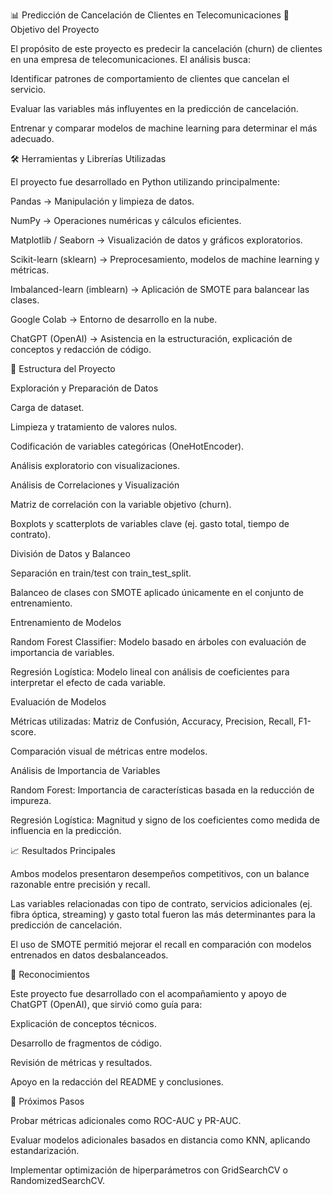 📊 Predicción de Cancelación de Clientes en Telecomunicaciones
🎯 Objetivo del Proyecto

El propósito de este proyecto es predecir la cancelación (churn) de clientes en una empresa de telecomunicaciones.
El análisis busca:

Identificar patrones de comportamiento de clientes que cancelan el servicio.

Evaluar las variables más influyentes en la predicción de cancelación.

Entrenar y comparar modelos de machine learning para determinar el más adecuado.

🛠️ Herramientas y Librerías Utilizadas

El proyecto fue desarrollado en Python utilizando principalmente:

Pandas → Manipulación y limpieza de datos.

NumPy → Operaciones numéricas y cálculos eficientes.

Matplotlib / Seaborn → Visualización de datos y gráficos exploratorios.

Scikit-learn (sklearn) → Preprocesamiento, modelos de machine learning y métricas.

Imbalanced-learn (imblearn) → Aplicación de SMOTE para balancear las clases.

Google Colab → Entorno de desarrollo en la nube.

ChatGPT (OpenAI) → Asistencia en la estructuración, explicación de conceptos y redacción de código.

📂 Estructura del Proyecto

Exploración y Preparación de Datos

Carga de dataset.

Limpieza y tratamiento de valores nulos.

Codificación de variables categóricas (OneHotEncoder).

Análisis exploratorio con visualizaciones.

Análisis de Correlaciones y Visualización

Matriz de correlación con la variable objetivo (churn).

Boxplots y scatterplots de variables clave (ej. gasto total, tiempo de contrato).

División de Datos y Balanceo

Separación en train/test con train_test_split.

Balanceo de clases con SMOTE aplicado únicamente en el conjunto de entrenamiento.

Entrenamiento de Modelos

Random Forest Classifier: Modelo basado en árboles con evaluación de importancia de variables.

Regresión Logística: Modelo lineal con análisis de coeficientes para interpretar el efecto de cada variable.

Evaluación de Modelos

Métricas utilizadas: Matriz de Confusión, Accuracy, Precision, Recall, F1-score.

Comparación visual de métricas entre modelos.

Análisis de Importancia de Variables

Random Forest: Importancia de características basada en la reducción de impureza.

Regresión Logística: Magnitud y signo de los coeficientes como medida de influencia en la predicción.

📈 Resultados Principales

Ambos modelos presentaron desempeños competitivos, con un balance razonable entre precisión y recall.

Las variables relacionadas con tipo de contrato, servicios adicionales (ej. fibra óptica, streaming) y gasto total fueron las más determinantes para la predicción de cancelación.

El uso de SMOTE permitió mejorar el recall en comparación con modelos entrenados en datos desbalanceados.

🤝 Reconocimientos

Este proyecto fue desarrollado con el acompañamiento y apoyo de ChatGPT (OpenAI), que sirvió como guía para:

Explicación de conceptos técnicos.

Desarrollo de fragmentos de código.

Revisión de métricas y resultados.

Apoyo en la redacción del README y conclusiones.

🚀 Próximos Pasos

Probar métricas adicionales como ROC-AUC y PR-AUC.

Evaluar modelos adicionales basados en distancia como KNN, aplicando estandarización.

Implementar optimización de hiperparámetros con GridSearchCV o RandomizedSearchCV.